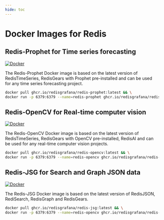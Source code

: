 ```yaml
---
hide: toc
---
```


# Docker Images for Redis

## Redis-Prophet for Time series forecasting

[![Docker](https://github.com/RedisGrafana/redis-finance-prophet/actions/workflows/docker.yml/badge.svg)](https://github.com/RedisGrafana/redis-finance-prophet/actions/workflows/docker.yml)

The Redis-Prophet Docker image is based on the latest version of RedisTimeSeries, RedisGears with Prophet pre-installed and can be used for any time series forecasting project.

```bash
docker pull ghcr.io/redisgrafana/redis-prophet:latest && \
docker run -p 6379:6379 --name=redis-prophet ghcr.io/redisgrafana/redis-prophet:latest
```

## Redis-OpenCV for Real-time computer vision

[![Docker](https://github.com/RedisGrafana/redis-camera-ai/actions/workflows/docker.yml/badge.svg)](https://github.com/RedisGrafana/redis-camera-ai/actions/workflows/docker.yml)

The Redis-OpenCV Docker image is based on the latest version of RedisTimeSeries, RedisGears with OpenCV pre-installed, RedisAI and can be used for any real-time computer vision projects.

```bash
docker pull ghcr.io/redisgrafana/redis-opencv:latest && \
docker run -p 6379:6379 --name=redis-opencv ghcr.io/redisgrafana/redis-opencv:latest
```

## Redis-JSG for Search and Graph JSON data

[![Docker](https://github.com/RedisGrafana/grafana-plugin-stats/actions/workflows/docker.yml/badge.svg)](https://github.com/RedisGrafana/grafana-plugin-stats/actions/workflows/docker.yml)

The Redis-JSG Docker image is based on the latest version of RedisJSON, RediSearch, RedisGraph and RedisGears.

```bash
docker pull ghcr.io/redisgrafana/redis-jsg:latest && \
docker run -p 6379:6379 --name=redis-opencv ghcr.io/redisgrafana/redis-jsg:latest
```
